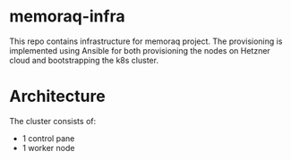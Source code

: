 # memoraq-infra
This repo contains infrastructure for memoraq project.
The provisioning is implemented using Ansible for both provisioning the nodes on Hetzner cloud and bootstrapping the k8s cluster.

# Architecture
The cluster consists of:
- 1 control pane
- 1 worker node
